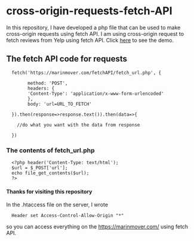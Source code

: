 # cross-origin-requests-fetch-API
In this repository, I have developed a php file that can be used to make cross-origin requests using fetch API.
I am using cross-origin request to fetch reviews from Yelp using fetch API. Click [here](https://marinmover.com/fetchAPI/) to see the demo.

## The fetch API code for requests

      fetch('https://marinmover.com/fetchAPI/fetch_url.php', {

            method: 'POST',
            headers: {
            'Content-Type': 'application/x-www-form-urlencoded'
            },
            body: 'url=URL_TO_FETCH'

      }).then(response=>response.text()).then(data=>{

        //do what you want with the data from response
        
      })
      
### The contents of fetch_url.php

      <?php header('Content-Type: text/html');
      $url = $_POST['url'];
      echo file_get_contents($url);
      ?>
      
#### Thanks for visiting this repository
In the .htaccess file on the server, I wrote 

      Header set Access-Control-Allow-Origin "*"
      
so you can access everything on the https://marinmover.com/ using fetch API.
